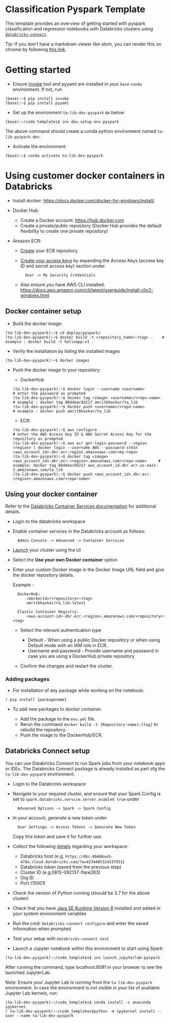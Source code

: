 # Classification Pyspark Template

This template provides an overview of getting started with pyspark classification and regression notebooks with Databricks clusters using [`databricks-connect`](https://docs.databricks.com/dev-tools/databricks-connect.html).

Tip: If you don't have a markdown viewer like atom, you can render this on chrome by following [this link](https://imagecomputing.net/damien.rohmer/teaching/general/markdown_viewer/index.html).
# Getting started 

*  Ensure [invoke](http://www.pyinvoke.org/index.html) tool and pyyaml are installed in your `base` `conda` environment. If not, run

```
(base):~$ pip install invoke
(base):~$ pip install pyyaml
```

*  Set up the environment `ta-lib-dev-pyspark` as below:
```
(base):~/code-templates$ inv dev.setup-env-pyspark
```

The above command should create a conda python environment named `ta-lib-pyspark-dev`.

* Activate the environment:
```
(base):~$ conda activate ta-lib-dev-pyspark
```
# Using customer docker containers in Databricks

* Install docker: https://docs.docker.com/docker-for-windows/install/

* Docker Hub:

    * Create a Docker account: https://hub.docker.com
    * Create a private/public repository (Docker Hub provides the default flexibility to create one private repository)

* Amazon ECR:
    * [Create](https://docs.aws.amazon.com/AmazonECR/latest/userguide/repository-create.html) your ECR repository 
    * [Create your access keys](https://docs.aws.amazon.com/IAM/latest/UserGuide/id_credentials_access-keys.html) by expanding the Access Keys (access key ID and secret access key) section under: 
    
            User -> My Security Credentials 
        
    * Also ensure you have AWS CLI installed: https://docs.aws.amazon.com/cli/latest/userguide/install-cliv2-windows.html

## Docker container setup
* Build the docker image:

```
(ta-lib-dev-pyspark):~$ cd deploy/pyspark/
(ta-lib-dev-pyspark):~$ docker build -t <repository_name>:<tag> .    # example : docker build -t helloapp:v1 .
```

* Verify the installation by listing the installed images

```
(ta-lib-dev-pyspark):~$ docker images
```

* Push the docker image to your repository:
    * DockerHub
    
    ```
    (ta-lib-dev-pyspark):~$ docker login --username <username>            # enter the password as prompted
    (ta-lib-dev-pyspark):~$ docker tag <image> <username>/<repo-name>     # example : docker tag 88ddeec9d217 amritbhaskar/ta_lib
    (ta-lib-dev-pyspark):~$ docker push <username>/<repo-name>            # example : docker push amritbhaskar/ta_lib
    ```

    * ECR:
    ```
    (ta-lib-dev-pyspark):~$ aws configure                                                                      # enter the AWS Access Key ID & AWS Secret Access Key for the repository as prompted
    (ta-lib-dev-pyspark):~$ aws ecr get-login-password --region <region> | docker login --username AWS --password-stdin <aws_account_id>.dkr.ecr.region.amazonaws.com/<my-repo>
    (ta-lib-dev-pyspark):~$ docker tag <image> <aws_account_id>.dkr.ecr.<region>.amazonaws.com/<repo-name>     # example: docker tag 88ddeec9d217 aws_account_id.dkr.ecr.us-east-1.amazonaws.com/ta_lib
    (ta-lib-dev-pyspark):~$ docker push <aws_account_id>.dkr.ecr.<region>.amazonaws.com/<repo-name>
    ```




## Using your docker container 

Refer to the [Databricks Container Services documentation](https://docs.databricks.com/clusters/custom-containers.html) for additional details.

* Login to the databricks workspace 

* Enable container services in the Databricks account as follows: 

        Admin Console -> Advanced -> Container Services

* [Launch](https://docs.databricks.com/clusters/create.html) your cluster using the UI

* Select the **Use your own Docker container** option
 
* Enter your custom Docker image in the Docker Image URL field and give the docker repository details.

    Example - 

        DockerHub:
            <dockerid>/<repository>:<tag>
            amritbhaskar/ta_lib:latest
            
        Elastic Container Registry:
            <aws-account-id>.dkr.ecr.<region>.amazonaws.com/<repository>:<tag>

    * Select the relevant authentication type 

        * Default - When using a public Docker repository or when using Default mode with an IAM role in ECR.
        * Username and password - Provide username and password  in case you are using a DockerHub private repository 

    * Confirm the changes and restart the cluster.

### Adding packages

* For installation of any package while working on the notebook:
```
! pip install {packagename}
```

* To add new packages to docker container.

    * Add the package to the `env.yml` file.
    * Rerun the command ```docker build -t [Repository-name]:[tag]```  to rebuild the repository.
    * Push the image to the DockerHub/ECR.
    
## Databricks Connect setup

You can use Databricks Connect to run Spark jobs from your notebook apps or IDEs. The Databricks Connect package is already installed as part ofg the `ta-lib-dev-pyspark` environment.

* Login to the Databricks workspace 

* Navigate to your required cluster, and ensure that your Spark Config is set to ```spark.databricks.service.server.enabled true``` under 

        Advanced Options -> Spark -> Spark Config
        
* In your account, generate a new token under

        User Settings -> Access Tokens -> Generate New Token
    Copy this token and save it for further use.
        
* Collect the following [details](https://docs.databricks.com/workspace/workspace-details.html) regarding your workspace:
    * Databricks host (e.g. ```https://dbc-0b606se5-478a.cloud.databricks.com/?o=4234485324337931```)
    * Databricks token (saved from the previous step)
    * Cluster ID (e.g.0815-092137-flare283)
    * Org ID
    * Port (15001)
    
* Check the version of Python running (should be 3.7 for the above cluster)

* Check that you have [Java SE Runtime Version 8](https://www.oracle.com/java/technologies/javase-jre8-downloads.html) installed and added in your system environment variables
    
* Run the cmd: ```databricks-connect configure``` and enter the saved information when prompted

* Test your setup with ```databricks-connect test```

* Launch a Jupyter notebook within this environment to start using Spark:
```
(ta-lib-dev-pyspark):~/code_templates$ inv launch.jupyterlab-pyspark
```

After running the command, type localhost:8081 in your browser to see the launched JupyterLab. 

Note: Ensure your Jupyter Lab is running from the `ta-lib-dev-pyspark` environment. In case the environment is not visible in your list of available Jupyter Lab kernels, run: 
```
(ta-lib-dev-pyspark):~/code_templates$ conda install -c anaconda ipykernel
( ta-lib-dev-pyspark):~/code_templates$python -m ipykernel install --user --name ta-lib-dev-pyspark
```
    

